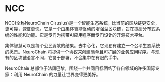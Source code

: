 # 

# NCC

NCC(全称NeuroChain Clausius)是一个智能生态系统，比当前的区块链更安全，更可靠，速度更快。它是一个由集体智能驱动的增强型区块链，旨在提高分布式系统的性能和功能。它是专门为携带AI应用程序而专门设计的开源技术平台。

集体智慧可以是每个公民贡献的结果。去中心化，它现在有建立一个公平生态系统的愿景。NeuroChain 将提供一个协议来创建简单且可扩展的业务应用程序。与现有的区块链语言不同，它易于部署，不会集中在有限的手中。

NeuroChain 总部位于法国巴黎，围绕一个共同目标团结了各自领域的许多国际专家：利用 NeuroChain 的力量让世界变得更美好。

